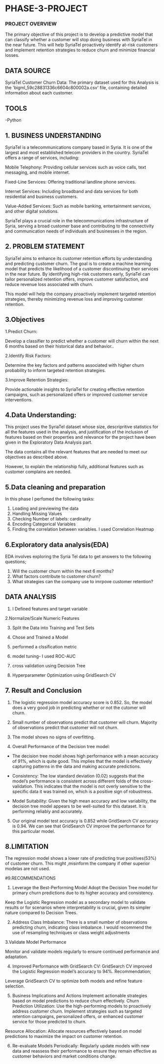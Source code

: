 # PHASE-3-PROJECT

### PROJECT OVERVIEW
The primary objective of this project is to develop a predictive model that can classify whether a customer will stop doing business with SyriaTel in the near future. This will help SyriaTel proactively identify at-risk customers and implement retention strategies to reduce churn and minimize financial losses.

## DATA SOURCE
SyriaTel Customer Churn Data: The primary dataset used for this Analysis is the 'bigml_59c28831336c6604c800002a.csv' file, containing detailed information about each customer.
## TOOLS
-Python 

## 1. BUSINESS UNDERSTANDING
SyriaTel is a telecommunications company based in Syria. It is one of the largest and most established telecom providers in the country. SyriaTel offers a range of services, including:

Mobile Telephony: Providing cellular services such as voice calls, text messaging, and mobile internet.

Fixed-Line Services: Offering traditional landline phone services.

Internet Services: Including broadband and data services for both residential and business customers.

Value-Added Services: Such as mobile banking, entertainment services, and other digital solutions.

SyriaTel plays a crucial role in the telecommunications infrastructure of Syria, serving a broad customer base and contributing to the connectivity and communication needs of individuals and businesses in the region.

## 2. PROBLEM STATEMENT
SyriaTel aims to enhance its customer retention efforts by understanding and predicting customer churn. The goal is to create a machine learning model that predicts the likelihood of a customer discontinuing their services in the near future. By identifying high-risk customers early, SyriaTel can tailor personalized retention offers, improve customer satisfaction, and reduce revenue loss associated with churn.

This model will help the company proactively implement targeted retention strategies, thereby minimizing revenue loss and improving customer retention.
## 3.Objectives
1.Predict Churn: 

Develop a classifier to predict whether a customer will churn within the next 6 months based on their historical data and behavior..

2.Identify Risk Factors:

Determine the key factors and patterns associated with higher churn probability to inform targeted retention strategies.

3.Improve Retention Strategies: 

Provide actionable insights to SyriaTel for creating effective retention campaigns, such as personalized offers or improved customer service interventions.
## 4.Data Understanding:

This project uses the SyriaTel dataset whose size, descripritive statistics for all the features used in the analysis, and justification of the inclusion of features based on their properties and relevance for the project have been given in the Exploratory Data Analysis part.

The data contains all the relevant features that are needed to meet our objectives as described above.

However, to explain the relationship fully, additional features such as customer complains are needed.

## 5.Data cleaning and preparation

In this phase I perfomed the following tasks:
1. Loading and previewing the data
1. Handling Missing Values
2. Checking  Number of labels: cardinality
3. Encoding Categorical Variables
4. Finding the correlation between variables. I used Correlation Heatmap

 ## 6.Exploratory data analysis(EDA)
  EDA involves exploring the Syria Tel data to get answers to the following questions;
  1. Will the customer churn within the next 6 months?
  2. What factors contribute to customer churn?
  3. What strategies can the company use to imrpove customer retention?
     
 ## DATA ANALYSIS
1. I Defined features and target variable
 
2.Normalize/Scale Numeric Features

3. Split the Data into Training and Test Sets

4. Chose and Trained a Model

5. performed a clssification metric

6. model tuning- I used ROC-AUC

7. cross validation using Decision Tree

8. Hyperparameter Optimization using GridSearch CV

 ## 7. Result and Conclusion
1. The logistic regression model accuracy score is 0.852. So, the model does a very good job in predicting whether or not the cutomer will churn.

2. Small number of observations predict that customer will churn. Majority of observations predict that customer will not churn.

3. The model shows no signs of overfitting.

4. Overall Performance of the Decision tree model:

- The decision tree model shows high performance with a mean accuracy of 91%, which is quite good. This implies that the model is effectively capturing patterns in the data and making accurate predictions.
- Consistency:
The low standard deviation (0.02) suggests that the model’s performance is consistent across different folds of the cross-validation. This indicates that the model is not overly sensitive to the specific data it was trained on, which is a positive sign of robustness.

- Model Suitability:
Given the high mean accuracy and low variability, the decision tree model appears to be well-suited for this dataset. It is performing reliably and accurately.

5. Our original model test accuracy is 0.852 while GridSearch CV accuracy is 0.94. We can see that GridSearch CV improve the performance for this particular model.

## 8.LIMITATION

The regression model shows a lower rate of predicting true positives(53%) of customer churn. This might ,misinform the company if other superior modelas are not used.

#9.RECOMMENDATIONS
1. Leverage the Best-Performing Model
Adopt the Decision Tree model for primary churn predictions due to its higher accuracy and consistency.

Keep the Logistic Regression model as a secondary model to validate results or for scenarios where interpretability is crucial, given its simpler nature compared to Decision Trees.

2. Address Class Imbalance: There is a small number of observations predicting churn, indicating class imbalance.
I would recommend the use of resampling techniques or class weight adjustments

3.Validate Model Performance

Monitor and validate models regularly to ensure continued performance and adaptation.

4. Improved Performance with GridSearch CV: GridSearch CV improved the Logistic Regression model’s accuracy to 94%.
Recommendation;

Leverage GridSearch CV to optimize both models and refine feature selection.

5. Business Implications and Actions Implement actionable strategies based on model predictions to reduce churn effectively.
Churn Prediction Utilization: Use the high-performing models to proactively address customer churn. Implement strategies such as targeted retention campaigns, personalized offers, or enhanced customer service for those predicted to churn.

Resource Allocation: Allocate resources effectively based on model predictions to maximize the impact on customer retention.

6. Re-evaluate Models Periodically:
Regularly update models with new data and reassess their performance to ensure they remain effective as customer behaviors and market conditions change.



   

